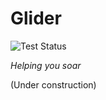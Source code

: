 Glider
=======
![Test Status](https://travis-ci.com/dwetterau/glider.svg?branch=master)

_Helping you soar_

(Under construction)
